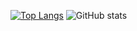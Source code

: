 [![Top Langs](https://github-readme-stats.vercel.app/api/top-langs/?username=diepgiahuy&layout=compact&card_width=296&langs_count=6&hide=html,css&bg_color=00000000&text_color=777)](https://github.com/diepgiahuy) ![GitHub stats](https://github-readme-stats.vercel.app/api?username=diepgiahuy&hide_rank=true&show_icons=true&include_all_commits=true&custom_title=GitHub%20Stats&count_private=true&line_height=20&include_all_commits=true&hide=contribs&bg_color=00000000&text_color=777)
